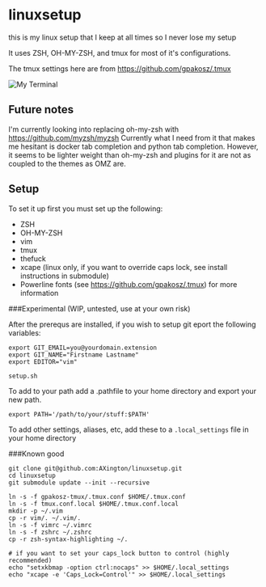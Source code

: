 # linuxsetup
this is my linux setup that I keep at all times so I never lose my setup

It uses ZSH, OH-MY-ZSH, and tmux for most of it's configurations.

The tmux settings here are from https://github.com/gpakosz/.tmux

![My Terminal](https://github.com/AXington/linuxsetup/blob/master/img/screenshot.png)

## Future notes
I'm currently looking into replacing oh-my-zsh with https://github.com/myzsh/myzsh
Currently what I need from it that makes me hesitant is docker tab completion and
python tab completion. However, it seems to be lighter weight than oh-my-zsh and plugins
for it are not as coupled to the themes as OMZ are.

## Setup
To set it up first you must set up the following:

* ZSH
* OH-MY-ZSH
* vim
* tmux
* thefuck
* xcape (linux only, if you want to override caps lock, see install instructions in submodule)
* Powerline fonts (see https://github.com/gpakosz/.tmux) for more information

###Experimental (WIP, untested, use at your own risk)

After the prerequs are installed, if you wish to setup git eport the following variables:

```
export GIT_EMAIL=you@yourdomain.extension
export GIT_NAME="Firstname Lastname"
export EDITOR="vim"
```

`setup.sh`

To add to your path add a .pathfile to your home directory and export your new path.

`export PATH='/path/to/your/stuff:$PATH'`

To add other settings, aliases, etc, add these to a `.local_settings` file in your home directory

###Known good

```
git clone git@github.com:AXington/linuxsetup.git
cd linuxsetup
git submodule update --init --recursive

ln -s -f gpakosz-tmux/.tmux.conf $HOME/.tmux.conf
ln -s -f tmux.conf.local $HOME/.tmux.conf.local
mkdir -p ~/.vim
cp -r vim/. ~/.vim/.
ln -s -f vimrc ~/.vimrc
ln -s -f zshrc ~/.zshrc
cp -r zsh-syntax-highlighting ~/.

# if you want to set your caps_lock button to control (highly recommended)
echo "setxkbmap -option ctrl:nocaps" >> $HOME/.local_settings
echo "xcape -e 'Caps_Lock=Control'" >> $HOME/.local_settings
```

